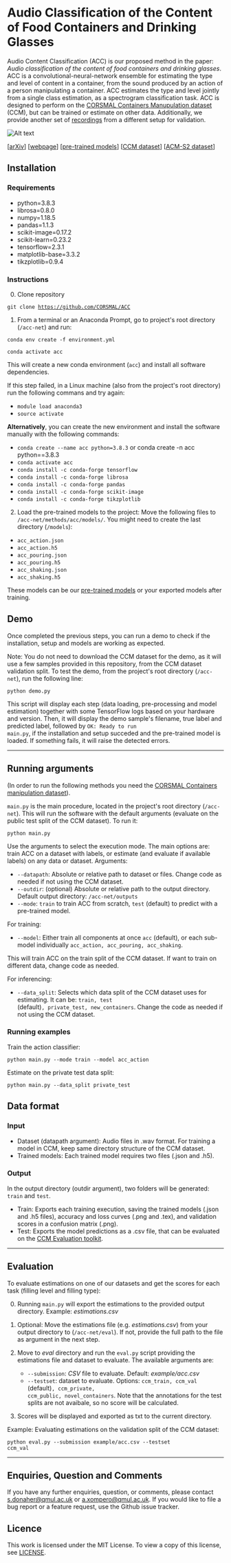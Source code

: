 # Audio Classification of the Content of Food Containers and Drinking Glasses

Audio Content Classification (ACC) is our proposed method in the paper: *Audio classification of the content of food containers and drinking glasses*.
ACC is a convolutional-neural-network ensemble for estimating the type and level of content in a container, from the sound produced by an action of a person manipulating a container. ACC estimates the type and level jointly from a single class estimation, as a spectrogram classification task. ACC is designed to perform on the [CORSMAL Containers Manupulation dataset](http://corsmal.eecs.qmul.ac.uk/containers_manip.html) (CCM), but can be trained or estimate on other data. Additionally, we provide another set of [recordings](https://zenodo.org/record/4770439#.YKPacSbTU5k) from a different setup for validation.


![Alt text](acc_image.png)

[[arXiv](https://arxiv.org/)]
[[webpage](http://corsmal.eecs.qmul.ac.uk/containers_manip.html)]
[[pre-trained models](https://zenodo.org/record/4770061#.YKPJtCbTU5k)]
[[CCM dataset](http://corsmal.eecs.qmul.ac.uk/containers_manip.html)]
[[ACM-S2 dataset](https://zenodo.org/record/4770439#.YKPacSbTU5k)]

## Installation

### Requirements
* python=3.8.3
* librosa=0.8.0
* numpy=1.18.5
* pandas=1.1.3
* scikit-image=0.17.2
* scikit-learn=0.23.2
* tensorflow=2.3.1
* matplotlib-base=3.3.2
* tikzplotlib=0.9.4

### Instructions

0. Clone repository

<code>git clone https://github.com/CORSMAL/ACC</code>

1. From a terminal or an Anaconda Prompt, go to project's root directory (<code>/acc-net</code>) and run: 

<code>conda env create -f environment.yml</code>

<code>conda activate acc</code>

This will create a new conda environment (<code>acc</code>) and install all software dependencies.

If this step failed, in a Linux machine (also from the project's root directory) run the following commans and try again:

* <code>module load anaconda3</code>
* <code>source activate</code>

**Alternatively**, you can create the new environment and install the software manually with the following commands:

* <code>conda create --name acc python=3.8.3</code> or conda create -n acc python==3.8.3
* <code>conda activate acc</code>
* <code>conda install -c conda-forge tensorflow</code>
* <code>conda install -c conda-forge librosa</code>
* <code>conda install -c conda-forge pandas</code>
* <code>conda install -c conda-forge scikit-image</code>
* <code>conda install -c conda-forge tikzplotlib</code>


2. Load the pre-trained models to the project:
Move the following files to <code>/acc-net/methods/acc/models/</code>. You might need to create the last directory (<code>/models</code>):

* <code>acc_action.json</code>
* <code>acc_action.h5</code>
* <code>acc_pouring.json</code>
* <code>acc_pouring.h5</code>
* <code>acc_shaking.json</code>
* <code>acc_shaking.h5</code>

These models can be our [pre-trained models](https://zenodo.org/record/4770061#.YKPJtCbTU5k) or your exported models after training.

## Demo

Once completed the previous steps, you can run a demo to check if the installation, setup and models are working as expected.

Note: You do not need to download the CCM dataset for the demo, as it will use a few samples provided in this repository, from the CCM dataset validation split. To test the demo, from the project's root directory (<code>/acc-net</code>), run the following line:

<code>python demo.py</code>

This script will display each step (data loading, pre-processing and model estimation) together with some TensorFlow logs based on your hardware and version. Then, it will display the demo sample's filename, true label and predicted label, followed by <code>OK: Ready to run main.py</code>, if the installation and setup succeded and the pre-trained model is loaded. If something fails, it will raise the detected errors.

---

## Running arguments
(In order to run the following methods you need the [CORSMAL Containers manipulation dataset](http://corsmal.eecs.qmul.ac.uk/containers_manip.html)).

<code>main.py</code> is the main procedure, located in the project's root directory (<code>/acc-net</code>). This will run the software with the default arguments (evaluate on the public test split of the CCM dataset). To run it:

<code>python main.py</code>

Use the arguments to select the execution mode. The main options are: train ACC on a dataset with labels, or estimate (and evaluate if available labels) on any data or dataset. Arguments:

- `--datapath`: Absolute or relative path to dataset or files. Change code as needed if not using the CCM dataset.
- `--outdir`: (optional) Absolute or relative path to the output directory. Default output directory: <code>/acc-net/outputs</code>
- `--mode`: <code>train</code> to train ACC from scratch, <code>test</code> (default) to predict with a pre-trained model.

For training:
- `--model`: Either train all components at once <code>acc</code> (default), or each sub-model individually <code>acc_action, acc_pouring, acc_shaking</code>.

This will train ACC on the train split of the CCM dataset. If want to train on different data, change code as needed.

For inferencing:
- `--data_split`: Selects which data split of the CCM dataset uses for estimating. It can be: <code>train, test </code>(default)<code>, private_test, new_containers</code>. Change the code as needed if not using the CCM dataset.

### Running examples

Train the action classifier:

<code>python main.py --mode train --model acc_action</code>

Estimate on the private test data split:

<code>python main.py --data_split private_test</code>

## Data format

### Input
* Dataset (datapath argument): Audio files in .wav format. For training a model in CCM, keep same directory structure of the CCM dataset.
* Trained models: Each trained model requires two files (.json and .h5).</code>

### Output
In the output directory (outdir argument), two folders will be generated: <code>train</code> and <code>test</code>.
* Train: Exports each training execution, saving the trained models (.json and .h5 files), accuracy and loss curves (.png and .tex), and validation scores in a confusion matrix (.png).
* Test: Exports the model predictions as a .csv file, that can be evaluated on the [CCM Evaluation toolkit](https://github.com/CORSMAL/CORSMALChallengeEvalToolkit).

---

## Evaluation

To evaluate estimations on one of our datasets and get the scores for each task (filling level and filling type):

0. Running <code>main.py</code> will export the estimations to the provided output directory. Example: *estimations.csv*

1. Optional: Move the estimations file (e.g. *estimations.csv*) from your output directory to (<code>/acc-net/eval</code>). If not, provide the full path to the file as argument in the next step.

2. Move to *eval* directory and run the <code>eval.py</code> script providing the estimations file and dataset to evaluate. The available arguments are:
    * `--submission`: *CSV* file to evaluate. Default: *example/acc.csv*
    * `--testset`: dataset to evaluate. Options: <code>ccm_train, ccm_val</code> (default)<code>, ccm_private, ccm_public, novel_containers</code>. Note that the annotations for the test splits are not avaibale, so no score will be calculated.

3. Scores will be displayed and exported as txt to the current directory.

Example: Evaluating estimations on the validation split of the CCM dataset:

<code>python eval.py --submission example/acc.csv --testset ccm_val</code>

---

## Enquiries, Question and Comments

If you have any further enquiries, question, or comments, please contact <email>s.donaher@qmul.ac.uk</email> or <email>a.xompero@qmul.ac.uk</email>. 
If you would like to file a bug report or a feature request, use the Github issue tracker. 


## Licence

This work is licensed under the MIT License.  To view a copy of this license, see
[LICENSE](LICENSE).

